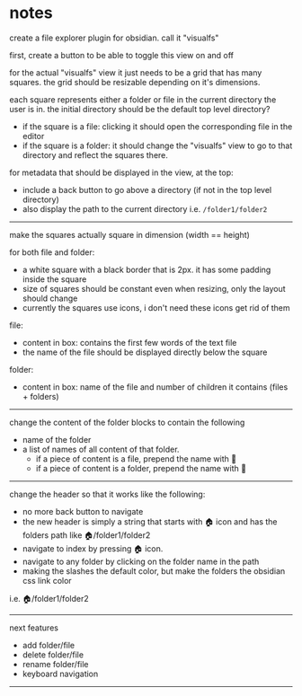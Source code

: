 # notes

create a file explorer plugin for obsidian. call it "visualfs"

first, create a button to be able to toggle this view on and off

for the actual "visualfs" view it just needs to be a grid that has many squares. the grid should be resizable depending on it's dimensions.

each square represents either a folder or file in the current directory the user is in. the initial directory should be the default top level directory?

- if the square is a file: clicking it should open the corresponding file in the editor
- if the square is a folder: it should change the "visualfs" view to go to that directory and reflect the squares there.

for metadata that should be displayed in the view, at the top:

- include a back button to go above a directory (if not in the top level directory)
- also display the path to the current directory i.e. `/folder1/folder2`

---

make the squares actually square in dimension (width == height)

for both file and folder:

- a white square with a black border that is 2px. it has some padding inside the square
- size of squares should be constant even when resizing, only the layout should change
- currently the squares use icons, i don't need these icons get rid of them

file:

- content in box: contains the first few words of the text file
- the name of the file should be displayed directly below the square

folder:

- content in box: name of the file and number of children it contains (files + folders)

---

change the content of the folder blocks to contain the following

- name of the folder
- a list of names of all content of that folder.
  - if a piece of content is a file, prepend the name with 📄
  - if a piece of content is a folder, prepend the name with 📁

---

change the header so that it works like the following:

- no more back button to navigate
- the new header is simply a string that starts with 🏠 icon and has the folders path like 🏠/folder1/folder2
- navigate to index by pressing 🏠 icon.
- navigate to any folder by clicking on the folder name in the path
- making the slashes the default color, but make the folders the obsidian css link color

i.e. 🏠/folder1/folder2

---

next features

- add folder/file
- delete folder/file
- rename folder/file
- keyboard navigation

---
